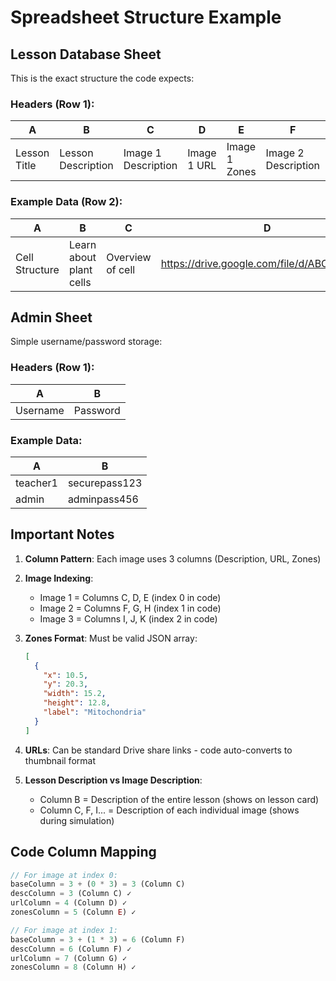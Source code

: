 # Spreadsheet Structure Example

## Lesson Database Sheet

This is the exact structure the code expects:

### Headers (Row 1):
| A | B | C | D | E | F | G | H | I | J | K |
|---|---|---|---|---|---|---|---|---|---|---|
| Lesson Title | Lesson Description | Image 1 Description | Image 1 URL | Image 1 Zones | Image 2 Description | Image 2 URL | Image 2 Zones | Image 3 Description | Image 3 URL | Image 3 Zones |

### Example Data (Row 2):
| A | B | C | D | E | F | G | H |
|---|---|---|---|---|---|---|---|
| Cell Structure | Learn about plant cells | Overview of cell | https://drive.google.com/file/d/ABC123/view | [{"x":10,"y":20,"width":15,"height":15,"label":"Nucleus"}] | Nucleus close-up | https://drive.google.com/file/d/DEF456/view | [{"x":25,"y":30,"width":20,"height":20,"label":"Nuclear pore"}] |

## Admin Sheet

Simple username/password storage:

### Headers (Row 1):
| A | B |
|---|---|
| Username | Password |

### Example Data:
| A | B |
|---|---|
| teacher1 | securepass123 |
| admin | adminpass456 |

## Important Notes

1. **Column Pattern**: Each image uses 3 columns (Description, URL, Zones)
2. **Image Indexing**:
   - Image 1 = Columns C, D, E (index 0 in code)
   - Image 2 = Columns F, G, H (index 1 in code)
   - Image 3 = Columns I, J, K (index 2 in code)

3. **Zones Format**: Must be valid JSON array:
   ```json
   [
     {
       "x": 10.5,
       "y": 20.3,
       "width": 15.2,
       "height": 12.8,
       "label": "Mitochondria"
     }
   ]
   ```

4. **URLs**: Can be standard Drive share links - code auto-converts to thumbnail format

5. **Lesson Description vs Image Description**:
   - Column B = Description of the entire lesson (shows on lesson card)
   - Column C, F, I... = Description of each individual image (shows during simulation)

## Code Column Mapping

```javascript
// For image at index 0:
baseColumn = 3 + (0 * 3) = 3 (Column C)
descColumn = 3 (Column C) ✓
urlColumn = 4 (Column D) ✓
zonesColumn = 5 (Column E) ✓

// For image at index 1:
baseColumn = 3 + (1 * 3) = 6 (Column F)
descColumn = 6 (Column F) ✓
urlColumn = 7 (Column G) ✓
zonesColumn = 8 (Column H) ✓
```
